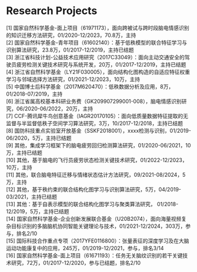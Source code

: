 # Research Projects

[1]	国家自然科学基金-面上项目（61971173），面向跨被试与跨时段脑电情感识别的知识迁移方法研究，01/2020-12/2023，70.8万，主持  
[2]	国家自然科学基金-青年项目（61602140）：基于低秩模型的联合特征学习与识别算法研究，23.8万，01/2017-12/2019，主持已结题  
[3]	浙江省科技计划-公益技术应用研究（2017C33049）：面向主动交通安全的驾驶员疲劳检测关键技术研究与系统开发，20万，01/2017-12/2019，主持已结题  
[4]	浙江省自然科学基金（LY21F030005），面向结构化图构造的自适应特征权重学习与邻域选择方法研究，01/2021-12/2023，10万，主持  
[5]	中国博士后科学基金（2017M620470）：低秩数据分析及应用，8万，01/2018-07/2019，主持  
[6]	浙江省属高校基本科研业务费（GK209907299001-008），脑电情感识别研究，06/2020-06/2022，20万，主持  
[7]	CCF-腾讯犀牛鸟创意基金（IAGR20170105）：面向低质量数据特征提取的无监督与半监督低秩子空间学习算法研究，3万，10/2017-12/2018，主持已结题  
[8]	国防科技重点实验室开放基金（SSKF2018001），xxxx检测与识别，01/2019-06/2020，5万，主持已结题  
[9]	其他，集成学习框架下的脑电疲劳回归检测算法研究，01/2020-06/2021，10万，主持已结题  
[10]	其他，基于脑电的飞行员疲劳状态检测关键技术研究，01/2022-12/2023，10万，主持  
[11]  其他，联合脑电特征迁移与情绪状态估计方法研究，09/2021-08/2024，5万，主持  
[12]  其他，基于秩约束的联合结构化图学习与识别算法研究，5万，04/2019-03/2021，主持已结题  
[13]	其他：基于自表示模型的联合结构化图学习与聚类算法研究， 01/2018-12/2019，5万，主持已结题    
[14]	国家自然科学基金-企业创新发展联合基金（U20B2074），面向海量视频复杂目标识别的多脑脑机协同智能关键理论与技术，01/2021-12/2024，303万，参与，排名2/10    
[15]	国际科技合作重点专项（2017YFE0116800）：张量表征的深度学习及在大脑运动功能康复中的应用，245万，01/2019-12/2021，参与，排名3/14    
[16]	国家自然科学基金-面上项目（61671193）：任务无关脑纹识别的若干关键技术研究，72万，01/2017-12/2020，参与已结题，排名2/10
